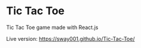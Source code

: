 # Tic Tac Toe

Tic Tac Toe game made with React.js

Live version: https://sway001.github.io/Tic-Tac-Toe/
